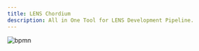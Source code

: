```yaml
---
title: LENS Chordium
description: All in One Tool for LENS Development Pipeline.
---
```


![bpmn](/lens-docs/sequence-diagram-chordium.jpeg)